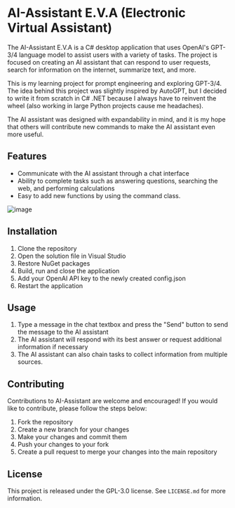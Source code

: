 # AI-Assistant E.V.A (Electronic Virtual Assistant)

The AI-Assistant E.V.A is a C# desktop application that uses OpenAI's GPT-3/4 language model to assist users with a variety of tasks.
The project is focused on creating an AI assistant that can respond to user requests, search for information on the internet, summarize text, and more.

This is my learning project for prompt engineering and exploring GPT-3/4. The idea behind this project was slightly inspired by AutoGPT, but I decided to write it from scratch in C# .NET because I always have to reinvent the wheel (also working in large Python projects cause me headaches).

The AI assistant was designed with expandability in mind, and it is my hope that others will contribute new commands to make the AI assistant even more useful.

## Features
- Communicate with the AI assistant through a chat interface
- Ability to complete tasks such as answering questions, searching the web, and performing calculations
- Easy to add new functions by using the command class.

![image](https://user-images.githubusercontent.com/5654543/233810615-71caec2c-7113-4094-833d-580d74605359.png)

## Installation
1. Clone the repository
2. Open the solution file in Visual Studio
3. Restore NuGet packages
4. Build, run and close the application
5. Add your OpenAI API key to the newly created config.json
6. Restart the application

## Usage
1. Type a message in the chat textbox and press the "Send" button to send the message to the AI assistant
2. The AI assistant will respond with its best answer or request additional information if necessary
3. The AI assistant can also chain tasks to collect information from multiple sources.

## Contributing
Contributions to AI-Assistant are welcome and encouraged! If you would like to contribute, please follow the steps below:
1. Fork the repository
2. Create a new branch for your changes
3. Make your changes and commit them
4. Push your changes to your fork
5. Create a pull request to merge your changes into the main repository

## License
This project is released under the GPL-3.0 license. See `LICENSE.md` for more information.
